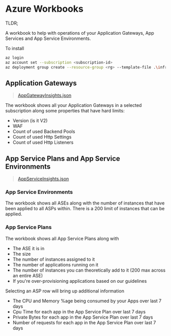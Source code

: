 # Azure Workbooks

TLDR;

A workbook to help with operations of your Application Gateways, App Services and App Service Environments.

To install

```bash
az login
az account set --subscription <subscription-id>
az deployment group create --resource-group <rg> --template-file .\infra\deploy.bicep
```

## Application Gateways

> [AppGatewayInsights.json](workbooks/AppGatewayInsights.json)

The workbook shows all your Application Gateways in a selected subscription along some properties that have hard limits:

 - Version (is it V2)
 - WAF
 - Count of used Backend Pools
 - Count of used Http Settings
 - Count of used Http Listeners

## App Service Plans and App Service Environments

> [AppServiceInsights.json](workbooks/AppServiceInsights.json)

### App Service Environments

The workbook shows all ASEs along with the number of instances that have been applied to all ASPs within. There is a 200 limit of instances that can be applied.

### App Service Plans

The workbook shows all App Service Plans along with

 - The ASE it is in
 - The size
 - The number of instances assigned to it
 - The number of applications running on it
 - The number of instances you can theoretically add to it (200 max across an entire ASE)
 - If you're over-provisioning applications based on our guidelines

Selecting an ASP row will bring up additional information

- The CPU and Memory %age being consumed by your Apps over last 7 days
- Cpu Time for each app in the App Service Plan over last 7 days
- Private Bytes for each app in the App Service Plan over last 7 days
- Number of requests for each app in the App Service Plan over last 7 days



